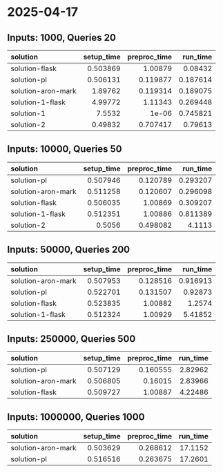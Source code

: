 # 2025-04-17

## Inputs: 1000, Queries 20

| solution           |   setup_time |   preproc_time |   run_time |
|:-------------------|-------------:|---------------:|-----------:|
| solution-flask     |     0.503869 |       1.00879  |   0.08432  |
| solution-pl        |     0.506131 |       0.119877 |   0.187614 |
| solution-aron-mark |     1.89762  |       0.119314 |   0.189075 |
| solution-1-flask   |     4.99772  |       1.11343  |   0.269448 |
| solution-1         |     7.5532   |       1e-06    |   0.745821 |
| solution-2         |     0.49832  |       0.707417 |   0.79613  |

## Inputs: 10000, Queries 50

| solution           |   setup_time |   preproc_time |   run_time |
|:-------------------|-------------:|---------------:|-----------:|
| solution-pl        |     0.507946 |       0.120789 |   0.293207 |
| solution-aron-mark |     0.511258 |       0.120607 |   0.296098 |
| solution-flask     |     0.506035 |       1.00869  |   0.309207 |
| solution-1-flask   |     0.512351 |       1.00886  |   0.811389 |
| solution-2         |     0.5056   |       0.498082 |   4.1113   |

## Inputs: 50000, Queries 200

| solution           |   setup_time |   preproc_time |   run_time |
|:-------------------|-------------:|---------------:|-----------:|
| solution-aron-mark |     0.507953 |       0.128516 |   0.916913 |
| solution-pl        |     0.522701 |       0.131507 |   0.92873  |
| solution-flask     |     0.523835 |       1.00882  |   1.2574   |
| solution-1-flask   |     0.512324 |       1.00929  |   5.41852  |

## Inputs: 250000, Queries 500

| solution           |   setup_time |   preproc_time |   run_time |
|:-------------------|-------------:|---------------:|-----------:|
| solution-pl        |     0.507129 |       0.160555 |    2.82962 |
| solution-aron-mark |     0.506805 |       0.16015  |    2.83966 |
| solution-flask     |     0.509727 |       1.00887  |    4.22486 |

## Inputs: 1000000, Queries 1000

| solution           |   setup_time |   preproc_time |   run_time |
|:-------------------|-------------:|---------------:|-----------:|
| solution-aron-mark |     0.503629 |       0.268612 |    17.1152 |
| solution-pl        |     0.516516 |       0.263675 |    17.2601 |